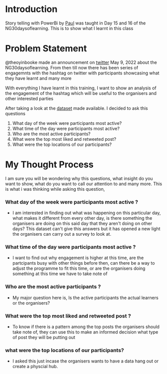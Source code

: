 # Introduction
Story telling with PowerBi by [Paul](https://twitter.com/PauloDaguvnor?s=20&t=vZLxXH6n6up00sT6dPJaLw) was taught in Day 15 and 16 of the NG30daysoflearning.
This is to show what I learnt in this class

# Problem Statement
@theoyinbooke made an announcement on [twitter](https://twitter.com/TheOyinbooke/status/1523694387770789888?s=20&t=vZLxXH6n6up00sT6dPJaLw) May 9, 2022 about the NG30daysoflearning. From then till now there has been series of engagemnts with the hashtag on twitter with participants showcasing what they have learnt and many more

With everything I have learnt in this training, I want to show an analysis of the engagement of the hashtag which will be useful to the organisers and other interested parties

After taking a look at the [dataset](https://aka.ms/30DLDATGitHubRepo) made available. I decided to ask this questions
1. What day of the week were participants most active?
2. What time of the day were participants most active?
3. Who are the most active participants?
4. What were the top most liked and retweeted post?
5. What were the top locations of our participants?

# My Thought Process
I am sure you will be wondering why this questions, what insight do you want to show, what do you want to call our attention to and many more. This is what i was thinking while asking this question,
### What day of the week were participants most active ? 
- I am interested in finding out what was happening on this particular day, what makes it different from every other day, is there something the organisers are doing on this said day that they aren't doing on other days? This dataset can't give this answers but it has opened a new light the organisers can carry out a survey to look at.
### What time of the day were participants most active ? 
- I want to find out why engagement is higher at this time, are the partcipants busy with other things before then, can there be a way to adjust the programme to fit this time, or are the organisers doing something at this time we have to take note of 
### Who are the most active participants ?
- My major question here is, Is the active participants the actual learners or the organisers? 
### What were the top most liked and retweeted post ?
- To know if there is a pattern among the top posts the organisers should take note of, they can use this to make an informed decision what type of post they will be putting out
### what were the top locations of our participants?
- I asked this just incase the organisers wants to have a data hang out or create a physcial hub.

